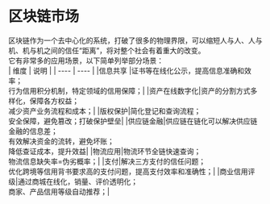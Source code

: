 # 区块链市场

区块链作为一个去中心化的系统，打破了很多的物理界限，可以缩短人与人、人与机、机与机之间的信任“距离”，将对整个社会有着重大的改变。  
它有非常多的应用场景，以下简单列举部分场景：  
|  维度   | 说明  |
|  ----  | ----  |
|信息共享 |证书等在线化公示，提高信息准确和效率；<br>行为信用积分机制，特定领域的信用保障；|
|资产在线数字化|资产的分割方式多样化，保障各方权益；<br>减少资产业务流程和成本；|
|版权保护|简化登记和查询流程；<br>安全保障，避免篡改；打破保护壁垒|
|供应链金融|供应链在链化可以解决供应链金融的信息差；<br>有效解决资金的流转，避免坏账；<br>降低查证成本，提升效益|
|物流应用|物流环节全链快速查询；<br>物流信息缺失率=伪劣概率；|
|支付|解决三方支付的信任问题；<br>优化跨境等信用背书要求高的支付问题，提高支付效率和准确性；|
|商业信用评级|通过商城在线化，销量、评价透明化；<br>商家、产品信用等级自动推荐；|
